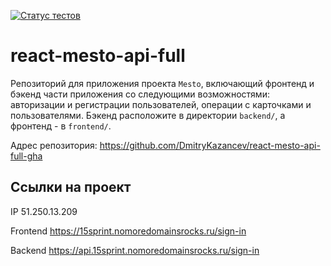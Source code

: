 [![Статус тестов](../../actions/workflows/tests.yml/badge.svg)](../../actions/workflows/tests.yml)

# react-mesto-api-full
Репозиторий для приложения проекта `Mesto`, включающий фронтенд и бэкенд части приложения со следующими возможностями: авторизации и регистрации пользователей, операции с карточками и пользователями. Бэкенд расположите в директории `backend/`, а фронтенд - в `frontend/`. 

Адрес репозитория: https://github.com/DmitryKazancev/react-mesto-api-full-gha

## Ссылки на проект

IP 51.250.13.209

Frontend https://15sprint.nomoredomainsrocks.ru/sign-in

Backend https://api.15sprint.nomoredomainsrocks.ru/sign-in

